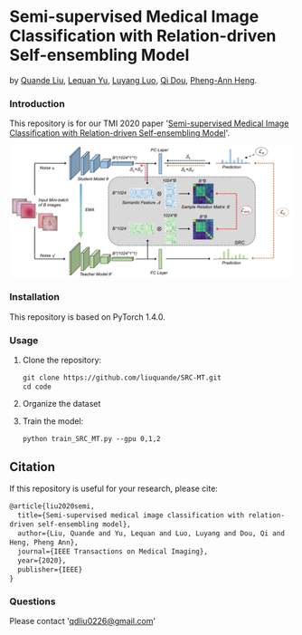 # Semi-supervised Medical Image Classification with Relation-driven  Self-ensembling Model
by [Quande Liu](https://github.com/liuquande), [Lequan Yu](https://yulequan.github.io/), [Luyang Luo](https://www.researchgate.net/profile/Luyang_Luo), [Qi Dou](http://www.cse.cuhk.edu.hk/~qdou/), [Pheng-Ann Heng](http://www.cse.cuhk.edu.hk/~pheng/). 

### Introduction

This repository is for our TMI 2020 paper '[Semi-supervised Medical Image Classification with Relation-driven  Self-ensembling Model](https://github.com/liuquande)'. 

![](assets/framework.png)

### Installation
This repository is based on PyTorch 1.4.0.

### Usage

1. Clone the repository:

   ```shell
   git clone https://github.com/liuquande/SRC-MT.git
   cd code
   ```

2. Organize the dataset

2. Train the model:
 
   ```shell
   python train_SRC_MT.py --gpu 0,1,2
   ```

## Citation

If this repository is useful for your research, please cite:
```
@article{liu2020semi,
  title={Semi-supervised medical image classification with relation-driven self-ensembling model},
  author={Liu, Quande and Yu, Lequan and Luo, Luyang and Dou, Qi and Heng, Pheng Ann},
  journal={IEEE Transactions on Medical Imaging},
  year={2020},
  publisher={IEEE}
}
```

### Questions

Please contact 'qdliu0226@gmail.com'
